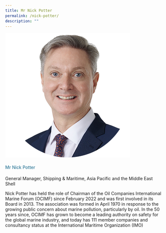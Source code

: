 ```yaml
---
title: Mr Nick Potter
permalink: /nick-potter/
description: ""
---
```

<div class="row">
<div class="col is-3">
<img src="/images/Speakers_23/Session1p2/nick potter.png">
</div>
<div class="col is-9 speaker-details">
<h4>Mr Nick Potter</h4>
<p>General Manager, Shipping &amp; Maritime, Asia Pacific and the Middle East <br>Shell
</p>
<p>Nick Potter has held the role of Chairman of the Oil Companies International Marine Forum (OCIMF) since February 2022 and was first involved in its Board in 2013. The association was formed in April 1970 in response to the growing public concern about marine pollution, particularly by oil. In the 50 years since, OCIMF has grown to become a leading authority on safety for the global marine industry, and today has 111 member companies and consultancy status at the International Maritime Organization (IMO) </p>
</div>
</div>










<style type="text/css"> 
    .is-left{
      text-align: left;
    }
    h4{
      font-weight: 500; 
      color: #337B9A !important;
    }
     .speaker-details p { text-align: justified; }
  </style>
